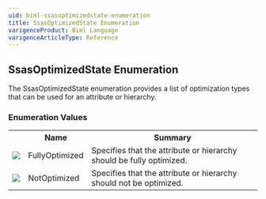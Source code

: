 ```yaml
---
uid: biml-ssasoptimizedstate-enumeration
title: SsasOptimizedState Enumeration
varigenceProduct: Biml Language
varigenceArticleType: Reference
---
```


## SsasOptimizedState Enumeration<div class="LanguageSummary"><div class ="SummaryItem">The SsasOptimizedState enumeration provides a list of optimization types that can be used for an attribute or hierarchy.</div></div><div class="EnumValueGroup">### Enumeration Values<table id="EnumValue" class="MemberList"><tbody><tr><th class="MemberTypeIconColumnHeader">&nbsp;</th><th class="MemberNameColumnHeader">Name</th><th class="MemberSummaryColumnHeader">Summary</th></tr><tr class="cd0"><td align="center" class="MemberTypeIcon"><img src="enumValue.png"></img></td><td class="MemberName">FullyOptimized</td><td class="MemberSummary"><div class ="SummaryItem">Specifies that the attribute or hierarchy should be fully optimized.</div></td></tr><tr class="cd1"><td align="center" class="MemberTypeIcon"><img src="enumValue.png"></img></td><td class="MemberName">NotOptimized</td><td class="MemberSummary"><div class ="SummaryItem">Specifies that the attribute or hierarchy should not be optimized.</div></td></tr></tbody></table></div>